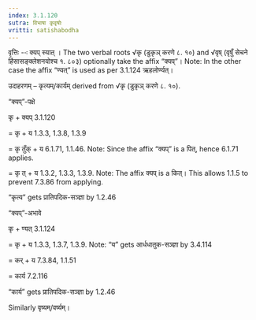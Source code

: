 ```yaml
---
index: 3.1.120
sutra: विभाषा कृवृषोः
vritti: satishabodha
---
```






वृत्तिः --ः क्यप् स्यात् । The two verbal roots √कृ (डुकृञ् करणे ८. १०) and √वृष् (वृषुँ सेचने हिंसासङ्क्लेशनयोश्च १. ८०३) optionally take the affix “क्यप्”। Note: In the other case the affix “ण्यत्” is used as per 3.1.124 ऋहलोर्ण्यत्‌।


उदाहरणम् – कृत्यम्/कार्यम् derived from √कृ (डुकृञ् करणे ८. १०).


“क्यप्”-पक्षे

कृ + क्यप् 3.1.120

= कृ + य 1.3.3, 1.3.8, 1.3.9

= कृ तुँक् + य 6.1.71, 1.1.46. Note: Since the affix “क्यप्” is a पित्, hence 6.1.71 applies.

= कृ त् + य 1.3.2, 1.3.3, 1.3.9. Note: The affix क्यप् is a कित्। This allows 1.1.5 to prevent 7.3.86 from applying.

“कृत्य” gets प्रातिपदिक-सञ्ज्ञा by 1.2.46


“क्यप्”-अभावे

कृ + ण्यत् 3.1.124

= कृ + य 1.3.3, 1.3.7, 1.3.9. Note: “य” gets आर्धधातुक-सञ्ज्ञा by 3.4.114

= कर् + य 7.3.84, 1.1.51

= कार्य 7.2.116

“कार्य” gets प्रातिपदिक-सञ्ज्ञा by 1.2.46


Similarly वृष्यम्/वर्ष्यम्।

